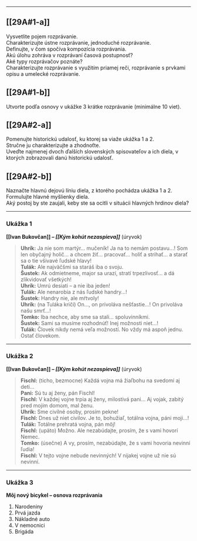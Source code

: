 
---

## [[29A#1-a]]  
Vysvetlite pojem rozprávanie.  
Charakterizujte ústne rozprávanie, jednoduché rozprávanie.  
Definujte, v čom spočíva kompozícia rozprávania.  
Akú úlohu zohráva v rozprávaní časová postupnosť?  
Aké typy rozprávačov poznáte?  
Charakterizujte rozprávanie s využitím priamej reči, rozprávanie s prvkami opisu a umelecké rozprávanie.

## [[29A#1-b]]  
Utvorte podľa osnovy v ukážke 3 krátke rozprávanie (minimálne 10 viet).

## [[29A#2-a]]  
Pomenujte historickú udalosť, ku ktorej sa viaže ukážka 1 a 2.  
Stručne ju charakterizujte a zhodnoťte.  
Uveďte najmenej dvoch ďalších slovenských spisovateľov a ich diela, v ktorých zobrazovali danú historickú udalosť.

## [[29A#2-b]]  
Naznačte hlavnú dejovú líniu diela, z ktorého pochádza ukážka 1 a 2.  
Formulujte hlavné myšlienky diela.  
Aký postoj by ste zaujali, keby ste sa ocitli v situácii hlavných hrdinov diela?

---

### Ukážka 1  
**[[Ivan Bukovčan]] – *[[Kým kohút nezaspieva]]*** (úryvok)

> **Uhrík:** Ja nie som martýr... mučeník! Ja na to nemám postavu...! Som len obyčajný holič... a chcem žiť... pracovať... holiť a strihať... a starať sa o tie všivavé ľudské hlavy!  
> **Tulák:** Ale najväčšmi sa staráš iba o svoju.  
> **Šustek:** Ak odmietneme, major sa urazí, stratí trpezlivosť... a dá zlikvidovať všetkých!  
> **Uhrík:** Umrú desiati – a nie iba jeden!  
> **Tulák:** Ale nenarobia z nás ľudské handry...!  
> **Šustek:** Handry nie, ale mŕtvoly!  
> **Uhrík:** (na Tuláka kričí) On..., on privoláva nešťastie...! On privoláva našu smrť...!  
> **Tomko:** Iba nechce, aby sme sa stali... spoluvinníkmi.  
> **Šustek:** Sami sa musíme rozhodnúť! Inej možnosti niet...!  
> **Tulák:** Človek nikdy nemá veľa možností. No vždy má aspoň jednu. Ostať človekom.

---

### Ukážka 2  
**[[Ivan Bukovčan]] – *[[Kým kohút nezaspieva]]*** (úryvok)

> **Fischl:** (ticho, bezmocne) Každá vojna má žiaľbohu na svedomí aj deti...  
> **Pani:** Sú tu aj ženy, pán Fischl!  
> **Fischl:** V každej vojne trpia aj ženy, milostivá pani... Aj vojak, zabitý pred mojím domom, mal ženu.  
> **Uhrík:** Sme civilné osoby, prosím pekne!  
> **Fischl:** Dnes už niet civilov. Je to, bohužiaľ, totálna vojna, páni moji...!  
> **Tulák:** Totálne prehratá vojna, pán môj!  
> **Fischl:** (upäto) Možno. Ale nezabúdajte, prosím, že s vami hovorí Nemec.  
> **Tomko:** (úsečne) A vy, prosím, nezabúdajte, že s vami hovoria nevinní ľudia!  
> **Fischl:** V tejto vojne nebude nevinných! V nijakej vojne už nie sú nevinní.

---

### Ukážka 3  
**Môj nový bicykel – osnova rozprávania**

1. Narodeniny  
2. Prvá jazda  
3. Nákladné auto  
4. V nemocnici  
5. Brigáda
